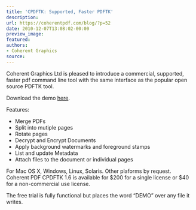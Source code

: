 ```yaml
---
title: 'CPDFTK: Supported, Faster PDFTK'
description:
url: https://coherentpdf.com/blog/?p=52
date: 2010-12-07T13:08:02-00:00
preview_image:
featured:
authors:
- Coherent Graphics
source:
---
```


<p>Coherent Graphics Ltd is pleased to introduce a commercial, supported, faster pdf command line tool with the same interface as the popular open source PDFTK tool.</p>
<p>Download the demo <a href="http://www.coherentpdf.com/pdftk/">here</a>.</p>
<p>Features:</p>
<ul>
<li>Merge PDFs</li>
<li>Split into mutiple pages</li>
<li>Rotate pages</li>
<li>Decrypt and Encrypt Documents</li>
<li>Apply background watermarks and foreground stamps</li>
<li>List and update Metadata</li>
<li>Attach files to the document or individual pages</li>
</ul>
<p>For Mac OS X, Windows, Linux, Solaris. Other plaforms by request. Coherent PDF CPDFTK 1.6 is available for $200 for a single license or $40 for a non-commercial use license.</p>
<p>The free trial is fully functional but places the word &ldquo;DEMO&rdquo; over any file it writes.</p>


